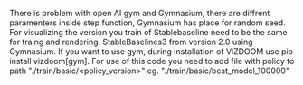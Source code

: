 There is problem with open AI gym and Gymnasium, there are diffrent paramenters inside step function, Gymnasium has place for random seed. For visualizing the version you train of Stablebaseline need to be the same for traing and rendering. StableBaselines3 from version 2.0 using Gymnasium. If you want to use gym, during installation of ViZDOOM use pip install vizdoom[gym]. For use of this code you need to add file with policy to path "./train/basic/<policy_version>" eg. "./train/basic/best_model_100000"
